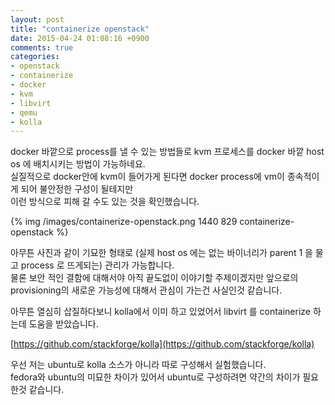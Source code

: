 ```yaml
---
layout: post
title: "containerize openstack"
date: 2015-04-24 01:08:16 +0900
comments: true
categories:
- openstack
- containerize
- docker
- kvm
- libvirt
- qemu
- kolla
---
```


docker 바깥으로 process를 낼 수 있는 방법들로 kvm 프로세스를 docker 바깥 host os 에 배치시키는 방법이 가능하네요.    
실질적으로 docker안에 kvm이 들어가게 된다면 docker process에 vm이 종속적이게 되어 불안정한 구성이 될테지만    
이런 방식으로 피해 갈 수도 있는 것을 확인했습니다.

{% img /images/containerize-openstack.png 1440 829 containerize-openstack %}

아무튼 사진과 같이 기묘한 형태로 (실제 host os 에는 없는 바이너리가 parent 1 을 물고 process 로 뜨게되는) 관리가 가능합니다.    
물론 보안 적인 결함에 대해서야 아직 끝도없이 이야기할 주제이겠지만 앞으로의 provisioning의 새로운 가능성에 대해서 관심이 가는건 사실인것 같습니다.

아무튼 열심히 삽질하다보니 kolla에서 이미 하고 있었어서 libvirt 를 containerize 하는데 도움을 받았습니다.

[https://github.com/stackforge/kolla](https://github.com/stackforge/kolla)

우선 저는 ubuntu로 kolla 소스가 아니라 따로 구성해서 실험했습니다.    
fedora와 ubuntu의 미묘한 차이가 있어서 ubuntu로 구성하려면 약간의 차이가 필요한것 같습니다.
